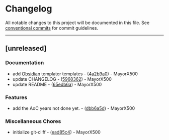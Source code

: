 # Changelog

All notable changes to this project will be documented in this file. See [conventional commits](https://www.conventionalcommits.org/) for commit guidelines.

---
## [unreleased]

### Documentation

- add [Obsidian](https://obsidian.md/) templater templates - ([4a2b9a0](https://github.com/MayorX500/AoC/commit/4a2b9a027fb55103ce9ae51ef721221e7b819fdc)) - MayorX500
- update CHANGELOG - ([5968362](https://github.com/MayorX500/AoC/commit/59683624e223fa8a379c18cf6a7a74ad3abf9a73)) - MayorX500
- update README - ([65edb6a](https://github.com/MayorX500/AoC/commit/65edb6abf67ecf54189535067731892f28e8c7a6)) - MayorX500

### Features

- add the AoC years not done yet. - ([dbb6a5d](https://github.com/MayorX500/AoC/commit/dbb6a5d25cc5fb144634a969ed40f5bc82c4d23b)) - MayorX500

### Miscellaneous Chores

- initialize git-cliff - ([ead85c4](https://github.com/MayorX500/AoC/commit/ead85c40e7efa7729429034d39f598949166ec07)) - MayorX500

<!-- generated by git-cliff -->
